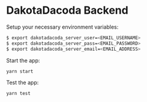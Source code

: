 # DakotaDacoda Backend

Setup your necessary environment variables:

```bash
$ export dakotadacoda_server_user=<EMAIL_USERNAME>
$ export dakotadacoda_server_pass=<EMAIL_PASSWORD>
$ export dakotadacoda_server_email=<EMAIL_ADDRESS>
```

Start the app:

```bash
yarn start
```

Test the app:

```bash
yarn test
```